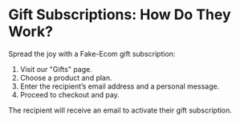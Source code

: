 # Gift Subscriptions: How Do They Work?

Spread the joy with a Fake-Ecom gift subscription:

1. Visit our "Gifts" page.
2. Choose a product and plan.
3. Enter the recipient’s email address and a personal message.
4. Proceed to checkout and pay.

The recipient will receive an email to activate their gift subscription.
